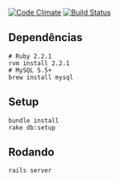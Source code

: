 [![Code Climate](https://codeclimate.com/github/louman/desafio-programacao-1/badges/gpa.svg)](https://codeclimate.com/github/louman/desafio-programacao-1)
[![Build Status](https://semaphoreci.com/api/v1/projects/5c955277-3cdc-44c4-89f4-6224b67efa71/541457/badge.svg)](https://semaphoreci.com/louman/desafio-programacao-1)

## Dependências

```
# Ruby 2.2.1
rvm install 2.2.1
# MySQL 5.5+
brew install mysql
```

## Setup
```
bundle install
rake db:setup
```

## Rodando
```
rails server
```